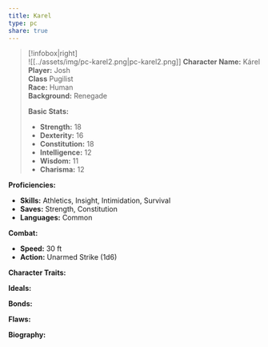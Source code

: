 ```yaml
---
title: Karel
type: pc
share: true
---
```



> [!infobox|right]  
> ![[../assets/img/pc-karel2.png|pc-karel2.png]]
> **Character Name:** Kárel  
> **Player:** Josh  
> **Class** Pugilist  
> **Race:** Human  
> **Background:** Renegade
> 
> **Basic Stats:**
> - **Strength:** 18
> - **Dexterity:** 16
> - **Constitution:** 18
> - **Intelligence:** 12
> - **Wisdom:** 11
> - **Charisma:** 12

**Proficiencies:**
- **Skills:** Athletics, Insight, Intimidation, Survival
- **Saves:** Strength, Constitution
- **Languages:** Common

**Combat:**
- **Speed:** 30 ft
- **Action:** Unarmed Strike (1d6)

**Character Traits:**


**Ideals:**


**Bonds:**


**Flaws:**


**Biography:**


